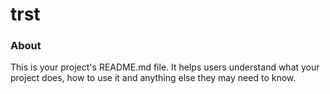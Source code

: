 trst
====

### About

This is your project's README.md file. It helps users understand what your
project does, how to use it and anything else they may need to know.